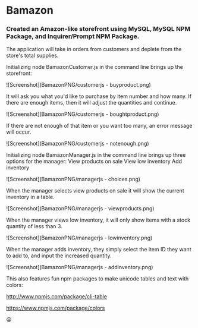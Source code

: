 # Bamazon

### Created an Amazon-like storefront using MySQL, MySQL NPM Package, and Inquirer/Prompt NPM Package.

The application will take in orders from customers and deplete from the store's total supplies.


Initializing node BamazonCustomer.js in the command line brings up the storefront:

![Screenshot](BamazonPNG/customerjs - buyproduct.png)

It will ask you what you'd like to purchase by item number and how many.
If there are enough items, then it will adjust the quantities and continue.

![Screenshot](BamazonPNG/customerjs - boughtproduct.png)

If there are not enough of that item or you want too many, an error message will occur.

![Screenshot](BamazonPNG/customerjs - notenough.png)

Initializing node BamazonManager.js in the command line brings up three options for the manager:
    View products on sale
    View low inventory
    Add inventory

![Screenshot](BamazonPNG/managerjs - choices.png)

When the manager selects view products on sale it will show the current inventory in a table.

![Screenshot](BamazonPNG/managerjs - viewproducts.png)

When the manager views low inventory, it will only show items with a stock quantity of less than 3.

![Screenshot](BamazonPNG/managerjs - lowinventory.png)

When the manager adds inventory, they simply select the item ID they want to add to, and input the increased quantity.

![Screenshot](BamazonPNG/managerjs - addinventory.png)


This also features fun npm packages to make unicode tables and text with colors:

http://www.npmjs.com/package/cli-table

https://www.npmjs.com/package/colors


:grinning: